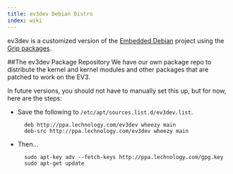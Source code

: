 ```yaml
---
title: ev3dev Debian Distro
index: wiki
---
```


ev3dev is a customized version of the [Embedded Debian](http://www.emdebian.org/) project using the [Grip packages](http://www.emdebian.org/grip/index.html).

##The ev3dev Package Repository
We have our own package repo to distribute the kernel and kernel modules and other packages that are patched to work on the EV3.

In future versions, you should not have to manually set this up, but for now, here are the steps:

* Save the following to ```/etc/apt/sources.list.d/ev3dev.list```.

        deb http://ppa.lechnology.com/ev3dev wheezy main
        deb-src http://ppa.lechnology.com/ev3dev wheezy main

* Then...

        sudo apt-key adv --fetch-keys http://ppa.lechnology.com/gpg.key
        sudo apt-get update



